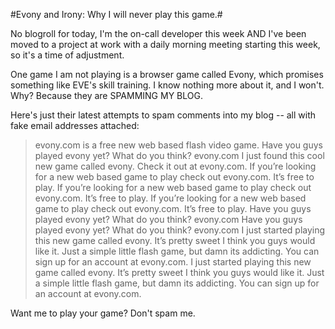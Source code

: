 #Evony and Irony: Why I will never play this game.#

No blogroll for today, I'm the on-call developer this week AND I've been moved to a project at work with a daily morning meeting starting this week, so it's a time of adjustment.

One game I am not playing is a browser game called Evony, which promises something like EVE's skill training. I know nothing more about it, and I won't. Why? Because they are SPAMMING MY BLOG.

Here's just their latest attempts to spam comments into my blog -- all with fake email addresses attached:


> evony.com is a free new web based flash video game.
Have you guys played evony yet? What do you think? evony.com
I just found this cool new game called evony. Check it out at evony.com.
If you’re looking for a new web based game to play check out evony.com. It’s free to play.
If you’re looking for a new web based game to play check out evony.com. It’s free to play.
If you’re looking for a new web based game to play check out evony.com. It’s free to play.
Have you guys played evony yet? What do you think? evony.com
Have you guys played evony yet? What do you think? evony.com
I just started playing this new game called evony. It’s pretty sweet I think you guys would like it. Just a simple little flash game, but damn its addicting. You can sign up for an account at evony.com.
I just started playing this new game called evony. It’s pretty sweet I think you guys would like it. Just a simple little flash game, but damn its addicting. You can sign up for an account at evony.com.



Want me to play your game? Don't spam me.

